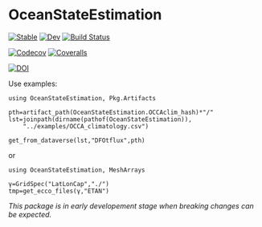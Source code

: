# OceanStateEstimation

[![Stable](https://img.shields.io/badge/docs-stable-blue.svg)](https://gaelforget.github.io/OceanStateEstimation.jl/stable)
[![Dev](https://img.shields.io/badge/docs-dev-blue.svg)](https://gaelforget.github.io/OceanStateEstimation.jl/dev)
[![Build Status](https://travis-ci.org/gaelforget/OceanStateEstimation.jl.svg?branch=master)](https://travis-ci.org/gaelforget/OceanStateEstimation.jl)

[![Codecov](https://codecov.io/gh/gaelforget/OceanStateEstimation.jl/branch/master/graph/badge.svg)](https://codecov.io/gh/gaelforget/OceanStateEstimation.jl)
[![Coveralls](https://coveralls.io/repos/github/gaelforget/OceanStateEstimation.jl/badge.svg?branch=master)](https://coveralls.io/github/gaelforget/OceanStateEstimation.jl?branch=master)

[![DOI](https://zenodo.org/badge/260376633.svg)](https://zenodo.org/badge/latestdoi/260376633)

Use examples:

```
using OceanStateEstimation, Pkg.Artifacts

pth=artifact_path(OceanStateEstimation.OCCAclim_hash)*"/"
lst=joinpath(dirname(pathof(OceanStateEstimation)),
    "../examples/OCCA_climatology.csv")

get_from_dataverse(lst,"DFOtflux",pth)
```

or 

```
using OceanStateEstimation, MeshArrays

γ=GridSpec("LatLonCap","./")
tmp=get_ecco_files(γ,"ETAN")
```

_This package is in early developement stage when breaking changes can be expected._
